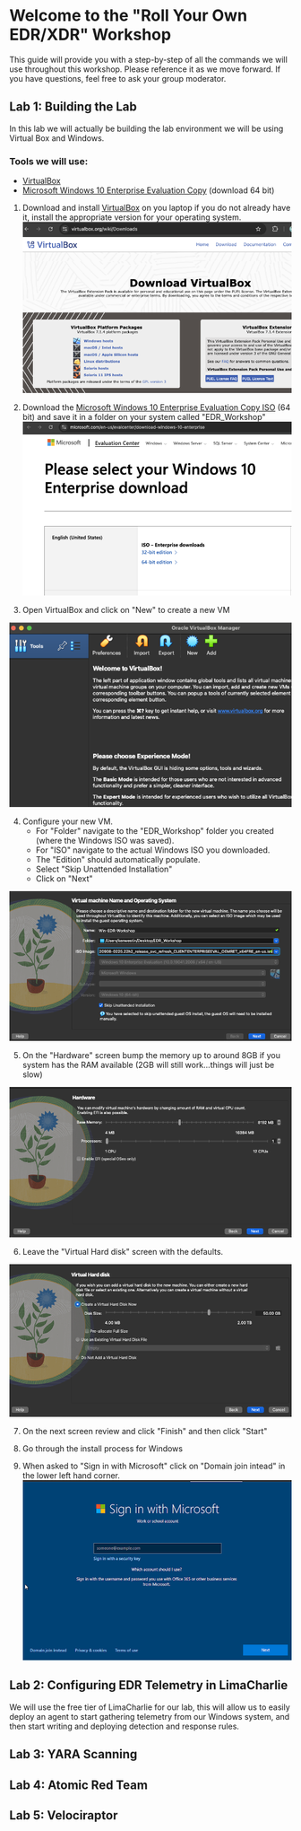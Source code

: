 # Welcome to the "Roll Your Own EDR/XDR" Workshop

This guide will provide you with a step-by-step of all the commands we will use throughout this workshop. Please reference it as we move forward. If you have questions, feel free to ask your group moderator.

## Lab 1: Building the Lab

In this lab we will actually be building the lab environment we will be using Virtual Box and Windows. 

### Tools we will use:

- [VirtualBox](https://www.virtualbox.org/wiki/Downloads)
- [Microsoft Windows 10 Enterprise Evaluation Copy](https://www.microsoft.com/en-us/evalcenter/download-windows-10-enterprise) (download 64 bit)

1. Download and install [VirtualBox](https://www.virtualbox.org/wiki/Downloads) on you laptop if you do not already have it, install the appropriate version for your operating system.
 ![Download VirtualBox](/img/1_virtual_box.png)

2. Download the [Microsoft Windows 10 Enterprise Evaluation Copy ISO](https://www.microsoft.com/en-us/evalcenter/download-windows-10-enterprise) (64 bit) and save it in a folder on your system called "EDR_Workshop"
 ![Download Windows](/img/2_windows_download.png)

3. Open VirtualBox and click on "New" to create a new VM

 ![Open VirtualBox](/img/3_add_vm.png)

4. Configure your new VM.
   - For "Folder" navigate to the "EDR_Workshop" folder you created (where the Windows ISO was saved).
   - For "ISO" navigate to the actual Windows ISO you downloaded.
   - The "Edition" should automatically populate.
   - Select "Skip Unattended Installation"
   - Click on "Next"
  
  ![VM Setup](/img/4_vm_setup.png)

5. On the "Hardware" screen bump the memory up to around 8GB if you system has the RAM available (2GB will still work...things will just be slow)

![VM Setup](/img/5_vm_hardware_setup.png) 

6. Leave the "Virtual Hard disk" screen with the defaults.

  ![VM Setup](/img/6_vm_storage_setup.png)

7. On the next screen review and click "Finish" and then click "Start"

8. Go through the install process for Windows

9. When asked to "Sign in with Microsoft" click on "Domain join intead" in the lower left hand corner.
![VM Setup](/img/7_windows_setup1.png)

## Lab 2: Configuring EDR Telemetry in LimaCharlie

We will use the free tier of LimaCharlie for our lab, this will allow us to easily deploy an agent to start gathering telemetry from our Windows system, and then start writing and deploying detection and response rules. 

## Lab 3: YARA Scanning

## Lab 4: Atomic Red Team

## Lab 5: Velociraptor
